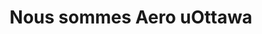 <!-- Import the component -->
<script type="module" src="https://ajax.googleapis.com/ajax/libs/model-viewer/3.5.0/model-viewer.min.js"></script>
<!-- Use it like any other HTML element -->
<model-viewer alt="UOttawa AERO's previous aircraft design" src="plane.glb" ar environment-image="metro.hdr" poster="poster.webp" shadow-intensity="1" camera-controls disable-pan touch-action="pan-y" camera-orbit="-1125deg 72.1deg 2.02m" field-of-view="30deg" style="position: fixed; bottom: -1; right: 0; width: 100%; height: 100%; z-index: 0;"></model-viewer>

<div style="text-align: center;">
<h1>

Nous sommes Aero uOttawa</h1>
</div>
